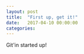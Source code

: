 ```yaml
---
layout: post
title:  "First up, get it!"
date:   2017-04-10 00:00:00
categories:
---
```


Git'in started up!
